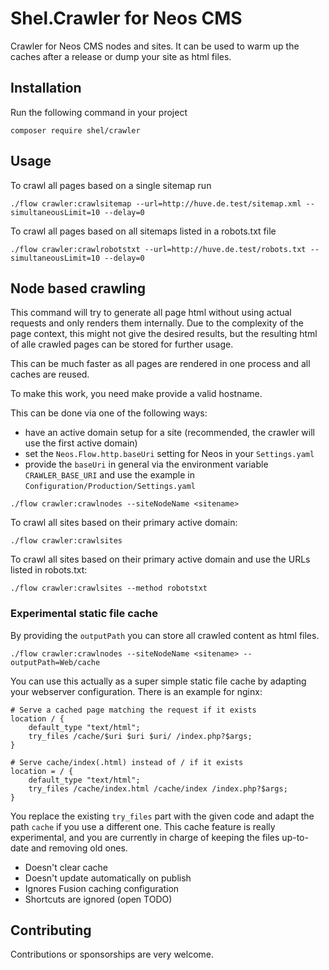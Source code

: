 # Shel.Crawler for Neos CMS

Crawler for Neos CMS nodes and sites.
It can be used to warm up the caches after a release or dump your site as html files.

## Installation

Run the following command in your project

    composer require shel/crawler
    
## Usage
    
To crawl all pages based on a single sitemap run

```console
./flow crawler:crawlsitemap --url=http://huve.de.test/sitemap.xml --simultaneousLimit=10 --delay=0
```
    
To crawl all pages based on all sitemaps listed in a robots.txt file

```console
./flow crawler:crawlrobotstxt --url=http://huve.de.test/robots.txt --simultaneousLimit=10 --delay=0
```
    
## Node based crawling    

This command will try to generate all page html without using actual requests and only renders them internally.
Due to the complexity of the page context, this might not give the desired results, but the resulting 
html of alle crawled pages can be stored for further usage.

This can be much faster as all pages are rendered in one process and all caches are reused.

To make this work, you need make provide a valid hostname. 

This can be done via one of the following ways:

* have an active domain setup for a site (recommended, the crawler will use the first active domain)
* set the `Neos.Flow.http.baseUri` setting for Neos in your `Settings.yaml`
* provide the `baseUri` in general via the environment variable `CRAWLER_BASE_URI` and use the example in `Configuration/Production/Settings.yaml`

```console
./flow crawler:crawlnodes --siteNodeName <sitename>
```

To crawl all sites based on their primary active domain:

```console
./flow crawler:crawlsites       
```

To crawl all sites based on their primary active domain and use the URLs listed in robots.txt:

```console
./flow crawler:crawlsites --method robotstxt
```

### Experimental static file cache 
    
By providing the `outputPath` you can store all crawled content as html files. 

```console
./flow crawler:crawlnodes --siteNodeName <sitename> --outputPath=Web/cache
```
    
You can use this actually as a super simple static file cache by adapting your webserver configuration.
There is an example for nginx:

```nginx
# Serve a cached page matching the request if it exists 
location / {
    default_type "text/html";
    try_files /cache/$uri $uri $uri/ /index.php?$args;
}

# Serve cache/index(.html) instead of / if it exists
location = / {
    default_type "text/html";
    try_files /cache/index.html /cache/index /index.php?$args;
} 
```

You replace the existing `try_files` part with the given code and adapt the path `cache` if you use a different one.
This cache feature is really experimental, and you are currently in charge of keeping the files up-to-date and removing old ones.

* Doesn't clear cache
* Doesn't update automatically on publish
* Ignores Fusion caching configuration
* Shortcuts are ignored (open TODO)

## Contributing

Contributions or sponsorships are very welcome.
